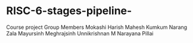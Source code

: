 # RISC-6-stages-pipeline-
Course project 
Group Members
Mokashi Harish Mahesh
Kumkum Narang
Zala Mayursinh Meghrajsinh
Unnikrishnan M Narayana Pillai
